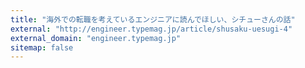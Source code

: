 ```yaml
---
title: "海外での転職を考えているエンジニアに読んでほしい、シチューさんの話"
external: "http://engineer.typemag.jp/article/shusaku-uesugi-4"
external_domain: "engineer.typemag.jp"
sitemap: false
---
```


